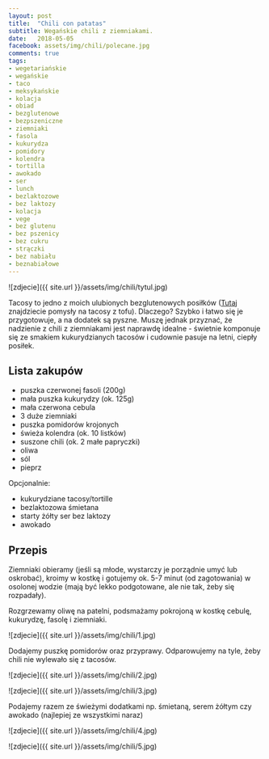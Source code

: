 ```yaml
---
layout: post
title:  "Chili con patatas"
subtitle: Wegańskie chili z ziemniakami.
date:   2018-05-05
facebook: assets/img/chili/polecane.jpg
comments: true
tags:
- wegetariańskie
- wegańskie
- taco
- meksykańskie
- kolacja
- obiad
- bezglutenowe
- bezpszeniczne
- ziemniaki
- fasola
- kukurydza
- pomidory
- kolendra
- tortilla
- awokado
- ser
- lunch
- bezlaktozowe
- bez laktozy
- kolacja
- vege
- bez glutenu
- bez pszenicy
- bez cukru
- strączki
- bez nabiału
- beznabiałowe
---
```


![zdjecie]({{ site.url }}/assets/img/chili/tytul.jpg)

Tacosy to jedno z moich ulubionych bezglutenowych posiłków ([Tutaj](http://pokarmlove.com.pl/moje-ukochane-tacos/) znajdziecie pomysły na tacosy z tofu). Dlaczego? Szybko i łatwo się je przygotowuje, a na dodatek są pyszne. Muszę jednak przyznać, że nadzienie z chili z ziemniakami jest naprawdę idealne - świetnie komponuje się ze smakiem kukurydzianych tacosów i cudownie pasuje na letni, ciepły posiłek.

## Lista zakupów

* puszka czerwonej fasoli (200g)
* mała puszka kukurydzy (ok. 125g)
* mała czerwona cebula
* 3 duże ziemniaki
* puszka pomidorów krojonych
* świeża kolendra (ok. 10 listków)
* suszone chili (ok. 2 małe papryczki)
* oliwa
* sól
* pieprz

Opcjonalnie:
* kukurydziane tacosy/tortille
* bezlaktozowa śmietana
* starty żółty ser bez laktozy
* awokado

## Przepis

Ziemniaki obieramy (jeśli są młode, wystarczy je porządnie umyć lub oskrobać), kroimy w kostkę i gotujemy ok. 5-7 minut (od zagotowania) w osolonej wodzie (mają być lekko podgotowane, ale nie tak, żeby się rozpadały). 

Rozgrzewamy oliwę na patelni, podsmażamy pokrojoną w kostkę cebulę, kukurydzę, fasolę i ziemniaki.

![zdjecie]({{ site.url }}/assets/img/chili/1.jpg)

Dodajemy puszkę pomidorów oraz przyprawy. Odparowujemy na tyle, żeby chili nie wylewało się z tacosów.

![zdjecie]({{ site.url }}/assets/img/chili/2.jpg)

![zdjecie]({{ site.url }}/assets/img/chili/3.jpg)

Podajemy razem ze świeżymi dodatkami np. śmietaną, serem żółtym czy awokado (najlepiej ze wszystkimi naraz)

![zdjecie]({{ site.url }}/assets/img/chili/4.jpg)

![zdjecie]({{ site.url }}/assets/img/chili/5.jpg)